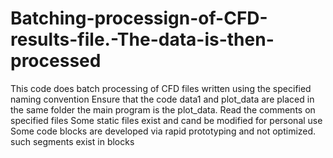 # Batching-processign-of-CFD-results-file.-The-data-is-then-processed
This code does batch processing of CFD files written using the specified naming convention
Ensure that the code data1 and plot_data are placed in the same folder
the main program is the plot_data.
Read the comments on specified files
Some static files exist and cand be modified for personal use
Some code blocks are developed via rapid prototyping and not optimized. 
such segments exist in blocks
